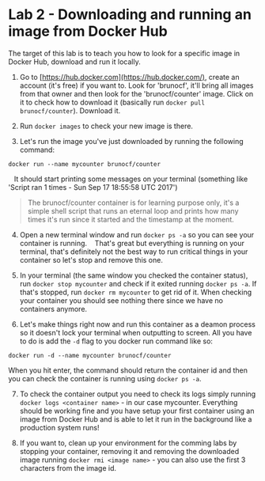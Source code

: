 # Lab 2 - Downloading and running an image from Docker Hub
The target of this lab is to teach you how to look for a specific image in Docker Hub, download and run it locally.

1. Go to [https://hub.docker.com](https://hub.docker.com/), create an account (it's free) if you want to. Look for 'brunocf', it'll bring all images from that owner and then look for the 'brunocf/counter' image. Click on it to check how to download it (basically run `docker pull brunocf/counter`). Download it.

2. Run `docker images` to check your new image is there.

3. Let's run the image you've just downloaded by running the following command:
```
docker run --name mycounter brunocf/counter
```
&nbsp;&nbsp;&nbsp;It should start printing some messages on your terminal (something like 'Script ran 1 times - Sun Sep 17 18:55:58 UTC 2017')
> The brunocf/counter container is for learning purpose only, it's a simple shell script that runs an eternal loop and prints how many times it's run since it started and the timestamp at the moment.

4. Open a new terminal window and run `docker ps -a` so you can see your container is running.
&nbsp;&nbsp;&nbsp;That's great but everything is running on your terminal, that's definitely not the best way to run critical things in your container so let's stop and remove this one.

5. In your terminal (the same window you checked the container status), run `docker stop mycounter` and check if it exited running `docker ps -a`. If that's stopped, run `docker rm mycounter` to get rid of it. When checking your container you should see nothing there since we have no containers anymore.

6. Let's make things right now and run this container as a deamon process so it doesn't lock your terminal when outputting to screen. All you have to do is add the `-d` flag to you docker run command like so:
```
docker run -d --name mycounter brunocf/counter
```
When you hit enter, the command should return the container id and then you can check the container is running using `docker ps -a`.

7. To check the container output you need to check its logs simply running `docker logs <container name>` - in our case mycounter. Everything should be working fine and you have setup your first container using an image from Docker Hub and is able to let it run in the background like a production system runs!

8. If you want to, clean up your environment for the comming labs by stopping your container, removing it and removing the downloaded image running `docker rmi <image name>` - you can also use the first 3 characters from the image id.
